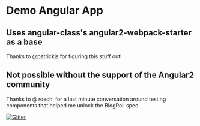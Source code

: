 # Demo Angular App
## Uses angular-class's angular2-webpack-starter as a base

Thanks to @patrickjs for figuring this stuff out!

## Not possible without the support of the Angular2 community

Thanks to @zoechi for a last minute conversation around testing components
that helped me unlock the BlogRoll spec.

[![Gitter](https://badges.gitter.im/angular/angular.svg)](https://gitter.im/angular/angular?utm_source=badge&utm_medium=badge&utm_campaign=pr-badge)
